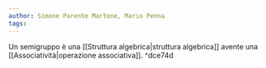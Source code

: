```yaml
---
author: Simone Parente Martone, Mario Penna
tags:
---
```

Un semigruppo è una [[Struttura algebrica|struttura algebrica]] avente una [[Associatività|operazione associativa]]. ^dce74d